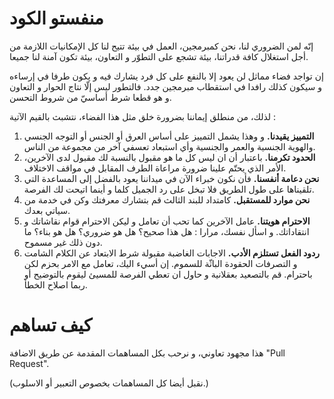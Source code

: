 منفستو الكود
=============

إنّه لمن الضروري لنا، نحن كمبرمجين، العمل في بيئة تتيح لنا كل الإمكانيات اللازمة من أجل استغلال كافة قدراتنا، بيئة تشجع على التطوّر و التعاون، بيئة تكون  آمنة  لنا جميعا.

إن تواجد فضاء مماثل لن يعود إلا بالنفع على كل فرد يشارك فيه و يكون طرفا في إرساءه و سيكون كذلك رافدا في استقطاب مبرمجين جدد. فالتطور ليس إلّا نتاج الحوار و التعاون و هو قطعا شرط أساسيّ من شروط التحسن.

لذلك، من منطلق إيماننا بضرورة خلق مثل هذا الفضاء، نتشبث بالقيم الآتية :

1. **التمييز يقيدنا.** و وهذا يشمل التمييز على أساس العرق أو الجنس أو التوجه الجنسي والهوية الجنسية والعمر والجنسية وأي استبعاد تعسفي آخر من مجموعة من الناس.
2. **الحدود تكرمنا.**  باعتبار أن ان ليس كل ما هو مقبول بالنسبة لك مقبول لدى الآخرين، الأمر الذي يحتّم علينا ضرورة مراعاة الطرف المقابل في مواقف الاختلاف.
3. **نحن دعامة أنفسنا.**  فأن نكون خبراء الآن في ميداننا يعود بالفضل إلى المساعدة التي تلقيناها على طول الطريق فلا تبخل على رد الجميل كلما و أينما اتيحت لك الفرصة.
4. **نحن موارد للمستقبل.**  كامتداد للبند الثالث قم بتشارك معرفتك  وكن في خدمة من سياتي بعدك.
5. **الاحترام هويتنا.** عامل الآخرين كما تحب أن تعامل و ليكن الاحترام قوام نقاشاتك و انتقاداتك. و اسأل نفسك، مرارا : هل هذا صحيح؟ هل هو ضروري؟ هل هو بناء؟ ما دون ذلك غير مسموح.
6. **ردود الفعل تستلزم الأدب.** الاجابات الغاضبة مقبولة شرط الابتعاد عن الكلام الشامت و التصرفات الحقودة الباثّة للسموم. إن أسيء اليك، تعامل مع الامر بحزم لكن باحترام. قم بالتصعيد بعقلانية و حاول ان تعطي الفرصة للمسيئ ليقوم بالتوضيح أو ربما اصلاح الخطأ.


كيف تساهم
===========

هذا مجهود تعاوني، و نرحب بكل المساهمات المقدمة عن طريق الاضافة "Pull Request".

(نقبل أيضا كل المساهمات بخصوص التعبير أو الاسلوب.)
